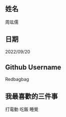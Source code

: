 姓名
----
周竑儒

日期
-----
2022/09/20

Github Username
---------------
Redbagbag

我最喜歡的三件事
---------------
打電動 吃飯 睡覺